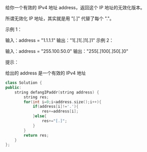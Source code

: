 给你一个有效的 IPv4 地址 address，返回这个 IP 地址的无效化版本。

所谓无效化 IP 地址，其实就是用 "[.]" 代替了每个 "."。

 

示例 1：

输入：address = "1.1.1.1"
输出："1[.]1[.]1[.]1"
示例 2：

输入：address = "255.100.50.0"
输出："255[.]100[.]50[.]0"


提示：

给出的 address 是一个有效的 IPv4 地址

```cpp
class Solution {
public:
    string defangIPaddr(string address) {
        string res;
        for(int i=0;i<address.size();i++){
            if(address[i]!='.'){
                res+=address[i];
            }else{
                res+="[.]";
            }
        }
        return res;
    }
};
```

